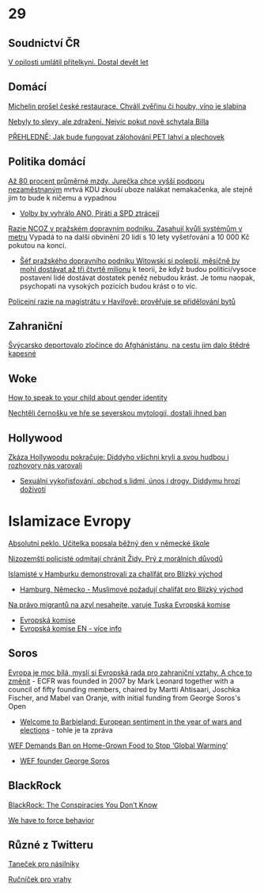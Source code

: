 # 29

## Soudnictví ČR

[V opilosti umlátil přítelkyni. Dostal devět let](https://www.novinky.cz/clanek/krimi-v-opilosti-umlatil-pritelkyni-dostal-devet-let-40493092)

## Domácí

[Michelin prošel české restaurace. Chválí zvěřinu či houby, víno je slabina](https://www.idnes.cz/ekonomika/domaci/michelin-pruvodce-gastronomie-analyza-cesko.A241011_161034_ekonomika_ven?zdroj=sph_hp)

[Nebyly to slevy, ale zdražení. Nejvíc pokut nově schytala Billa](https://www.novinky.cz/clanek/ekonomika-nebyly-to-slevy-ale-zdrazeni-nejvic-pokut-nove-schytala-billa-40492762)

[PŘEHLEDNĚ: Jak bude fungovat zálohování PET lahví a plechovek](https://www.novinky.cz/clanek/ekonomika-prehledne-jak-bude-fungovat-zalohovani-pet-lahvi-a-plechovek-40492714)

## Politika domácí

[Až 80 procent průměrné mzdy. Jurečka chce vyšší podporu nezaměstnaným](https://www.idnes.cz/ekonomika/domaci/podpora-v-nezamestnanosti-zmeny-rekvalifikace-mpsv-zakonik.A241014_155339_ekonomika_alis) mrtvá KDU zkouší uboze nalákat nemakačenka, ale stejně jim to bude k ničemu a vypadnou
 * [Volby by vyhrálo ANO, Piráti a SPD ztrácejí](https://www.novinky.cz/clanek/domaci-volby-by-vyhralo-ano-pirati-a-spd-ztraceji-40493059)

[Razie NCOZ v pražském dopravním podniku. Zasahují kvůli systémům v metru](https://www.idnes.cz/zpravy/domaci/detektivove-ncoz-zasahuji-v-dopravnim-podniku-kvuli-udajne-nevyhodnym-smlouvam.A241014_090439_domaci_vank) Vypadá to na další obvinění 20 lidí s 10 lety vyšetřování a 10 000 Kč pokutou na konci.
  * [Šéf pražského dopravního podniku Witowski si polepší, měsíčně by mohl dostávat až tři čtvrtě milionu](https://www.lidovky.cz/domov/prazsky-dopravni-podnik-generalni-reditel-witowski-dpp-plat-odmeny.A240605_185049_ln_domov_lvot) k teorii, že když budou politici/vysoce postavení lidé dostávat dostatek peněz nebudou krást. Je tomu naopak, psychopati na vysokých pozicích budou krást o to víc.

[Policejní razie na magistrátu v Havířově: prověřuje se přidělování bytů](https://www.novinky.cz/clanek/krimi-policejni-razie-na-magistratu-v-havirove-40493075)

## Zahraniční

[Švýcarsko deportovalo zločince do Afghánistánu, na cestu jim dalo štědré kapesné](https://www.novinky.cz/clanek/zahranicni-evropa-svycarsko-deportovalo-zlocince-do-afghanistanu-na-cestu-jim-dalo-stedre-kapesne-40492879)

## Woke

[How to speak to your child about gender identity](https://www.vodafone.co.uk/newscentre/smart-living/digital-parenting/how-to-speak-to-your-child-about-gender-identity/)

[Nechtěli černošku ve hře se severskou mytologií, dostali ihned ban](https://www.idnes.cz/hry/magazin/nexus-mods-modifikace-god-of-war-angrboda-geralt.A240930_142357_bw-magazin_oma)

## Hollywood

[Zkáza Hollywoodu pokračuje: Diddyho všichni kryli a svou hudbou i rozhovory nás varovali](https://www.expres.cz/celebrity/sean-diddy-combs-vezeni-znasilneni-kanye-west-adele-hollywood.A241001_140320_dx-celebrity_opae)
 * [Sexuální vykořisťování, obchod s lidmi, únos i drogy. Diddymu hrozí doživotí](https://www.idnes.cz/zpravy/revue/spolecnost/sean-diddy-combs-obvineni-sexualni-nasili-spekulace-unosy.A241011_085307_lidicky_sub)

# Islamizace Evropy 

[Absolutní peklo. Učitelka popsala běžný den v německé škole](https://www.novinky.cz/clanek/zahranicni-evropa-absolutni-peklo-ucitelka-popsala-bezny-den-v-nemecke-skole-40491837)

[Nizozemští policisté odmítají chránit Židy. Prý z morálních důvodů](https://www.idnes.cz/zpravy/zahranicni/nizozemsko-policie-zide-palestina-evropa-antisemitismus.A241006_203529_zahranicni_krd?zdroj=sph_hp)

[Islamisté v Hamburku demonstrovali za chalífát pro Blízký východ](https://www.novinky.cz/clanek/zahranicni-evropa-islamiste-v-hamburku-demonstrovali-za-chalifat-pro-blizky-vychod-40492889)
 * [Hamburg, Německo - Muslimové požadují chalífát pro Blízký východ](https://www.youtube.com/shorts/2345NMTdjYc)

[Na právo migrantů na azyl nesahejte, varuje Tuska Evropská komise](https://www.idnes.cz/zpravy/zahranicni/polsko-eu-migranti-belorusko-pravo-na-azyl.A241014_131133_zahranicni_kha)
 * [Evropská komise](https://cs.wikipedia.org/wiki/Evropsk%C3%A1_komise)
 * [Evropská komise EN - více info](https://en.wikipedia.org/wiki/European_commissioner)

## Soros

[Evropa je moc bílá, myslí si Evropská rada pro zahraniční vztahy. A chce to změnit](https://www.parlamentnilisty.cz/arena/monitor/Evropa-je-moc-bila-mysli-si-Evropska-rada-pro-zahranicni-vztahy-A-chce-to-zmenit-762798) - ECFR was founded in 2007 by Mark Leonard together with a council of fifty founding members, chaired by Martti Ahtisaari, Joschka Fischer, and Mabel van Oranje, with initial funding from George Soros's Open
  * [Welcome to Barbieland: European sentiment in the year of wars and elections](https://ecfr.eu/publication/welcome-to-barbieland-european-sentiment-in-the-year-of-wars-and-elections/) - tohle je ta zpráva

[WEF Demands Ban on Home-Grown Food to Stop ‘Global Warming’](https://slaynews.com/news/wef-demands-ban-home-grown-food-stop-global-warming/)
  * [WEF founder George Soros](https://www.weforum.org/agenda/authors/georgesoros/)

## BlackRock

[BlackRock: The Conspiracies You Don’t Know](https://www.youtube.com/watch?v=ZxZO0jd8VoU)

[We have to force behavior](https://9gag.com/gag/amoBLv4)

## Různé z Twitteru

[Taneček pro násilníky](https://x.com/Shunyaa00/status/1843664399363617065)

[Ručníček pro vrahy](https://x.com/RadioGenoa/status/1843660159538872420)
